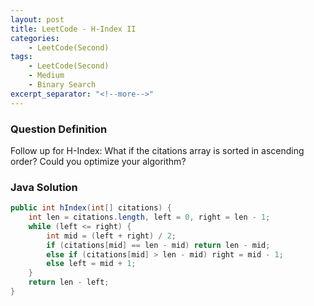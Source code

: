 ```yaml
---
layout: post
title: LeetCode - H-Index II
categories:
    - LeetCode(Second)
tags:
    - LeetCode(Second)
    - Medium
    - Binary Search
excerpt_separator: "<!--more-->"
---
```


### Question Definition
Follow up for H-Index: What if the citations array is sorted in ascending order? Could you optimize your algorithm?
### Java Solution
```java
public int hIndex(int[] citations) {
    int len = citations.length, left = 0, right = len - 1;
    while (left <= right) {
        int mid = (left + right) / 2;
        if (citations[mid] == len - mid) return len - mid;
        else if (citations[mid] > len - mid) right = mid - 1;
        else left = mid + 1;
    }
    return len - left;
}
```